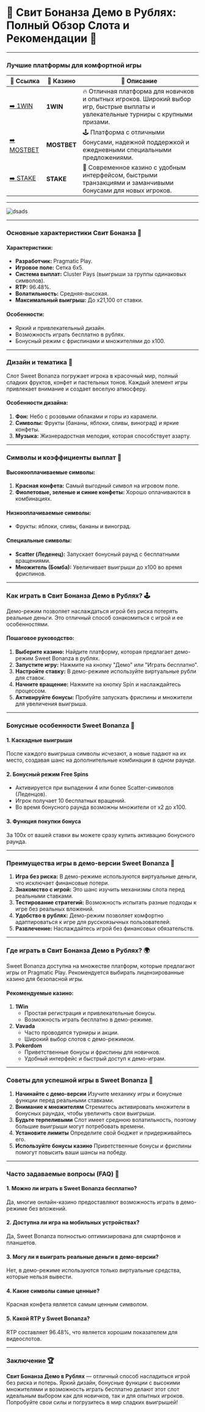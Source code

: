 # 🍬 Свит Бонанза Демо в Рублях: Полный Обзор Слота и Рекомендации 🎰

---

### Лучшие платформы для комфортной игры

| 🔗 Ссылка                         | 🎰 Казино            | 📜 Описание                                                            |
|-----------------------------------|----------------------|----------------------------------------------------------------------|
| [➡️ 1WIN](https://1wsrbi.win/casino/list?open=register&sub1=gh)  | **1WIN**  | 🔥 Отличная платформа для новичков и опытных игроков. Широкий выбор игр, быстрые выплаты и увлекательные турниры с крупными призами. |
| [➡️ MOSTBET](https://vs66cd75semb.com/vSfF?sub1=GH)    | **MOSTBET**    | 🕹 Платформа с отличными бонусами, надежной поддержкой и ежедневными специальными предложениями. |
| [➡️ STAKE](https://vk.cc/cGTIMn)   | **STAKE**     | 🚀 Современное казино с удобным интерфейсом, быстрыми транзакциями и заманчивыми бонусами для новых игроков. |

---

![dsads](https://i.imgur.com/zCgNrqx.jpeg)

***

### Основные характеристики Свит Бонанза 🎯

#### Характеристики:

* **Разработчик:** Pragmatic Play.
* **Игровое поле:** Сетка 6x5.
* **Система выплат:** Cluster Pays (выигрыши за группы одинаковых символов).
* **RTP:** 96.48%.
* **Волатильность:** Средняя-высокая.
* **Максимальный выигрыш:** До х21,100 от ставки.

#### Особенности:

* Яркий и привлекательный дизайн.
* Возможность играть бесплатно в рублях.
* Бонусный режим с фриспинами и множителями до х100.

***

### Дизайн и тематика 🎨

Слот Sweet Bonanza погружает игрока в красочный мир, полный сладких фруктов, конфет и пастельных тонов. Каждый элемент игры привлекает внимание и создает веселую атмосферу.

#### Особенности дизайна:

1. **Фон:** Небо с розовыми облаками и горы из карамели.
2. **Символы:** Фрукты (бананы, яблоки, сливы, виноград) и яркие конфеты.
3. **Музыка:** Жизнерадостная мелодия, которая способствует азарту.

***

### Символы и коэффициенты выплат 💎

#### Высокооплачиваемые символы:

1. **Красная конфета:** Самый выгодный символ на игровом поле.
2. **Фиолетовые, зеленые и синие конфеты:** Хорошо оплачиваются в комбинациях.

#### Низкооплачиваемые символы:

* Фрукты: яблоки, сливы, бананы и виноград.

#### Специальные символы:

* **Scatter (Леденец):** Запускает бонусный раунд с бесплатными вращениями.
* **Множитель (Бомба):** Увеличивает выигрыши до х100 во время фриспинов.

***

### Как играть в Свит Бонанза Демо в Рублях? 🕹️

Демо-режим позволяет наслаждаться игрой без риска потерять реальные деньги. Это отличный способ ознакомиться с игрой и ее особенностями.

#### Пошаговое руководство:

1. **Выберите казино:** Найдите платформу, которая предлагает демо-режим Sweet Bonanza в рублях.
2. **Запустите игру:** Нажмите на кнопку "Демо" или "Играть бесплатно".
3. **Настройте ставку:** В демо-режиме используйте виртуальные рубли для ставок.
4. **Начните вращение:** Нажмите на кнопку Spin и наслаждайтесь процессом.
5. **Активируйте бонусы:** Пробуйте запускать фриспины и множители для увеличения выигрыша.

***

### Бонусные особенности Sweet Bonanza 🎁

#### 1. **Каскадные выигрыши**

После каждого выигрыша символы исчезают, а новые падают на их место, создавая шанс на дополнительные комбинации в одном раунде.

#### 2. **Бонусный режим Free Spins**

* Активируется при выпадении 4 или более Scatter-символов (Леденцов).
* Игрок получает 10 бесплатных вращений.
* Во время бонусного раунда возможны множители от х2 до х100.

#### 3. **Функция покупки бонуса**

За 100x от вашей ставки вы можете сразу купить активацию бонусного раунда.

***

### Преимущества игры в демо-версии Sweet Bonanza 🚀

1. **Игра без риска:** В демо-режиме используются виртуальные деньги, что исключает финансовые потери.
2. **Знакомство с игрой:** Это шанс изучить механизмы слота перед реальными ставками.
3. **Тестирование стратегий:** Возможность испытать разные подходы к игре без реальных вложений.
4. **Удобство в рублях:** Демо-режим позволяет комфортно адаптироваться к игре для русскоязычных пользователей.
5. **Развлечение:** Наслаждайтесь игрой без финансовых обязательств.

***

### Где играть в Свит Бонанза Демо в Рублях? 🌍

Sweet Bonanza доступна на множестве платформ, которые предлагают игры от Pragmatic Play. Рекомендуется выбирать лицензированные казино для безопасной игры.

#### Рекомендуемые казино:

1. **1Win**
   * Простая регистрация и привлекательные бонусы.
   * Возможность играть бесплатно в демо-режиме.
2. **Vavada**
   * Часто проводятся турниры и акции.
   * Широкий выбор слотов с демо-режимом.
3. **Pokerdom**
   * Приветственные бонусы и фриспины для новичков.
   * Удобный интерфейс и быстрый доступ к демо-играм.

***

### Советы для успешной игры в Sweet Bonanza 🔑

1. **Начинайте с демо-версии**
   Изучите механику игры и бонусные функции перед реальными ставками.
2. **Внимание к множителям**
   Стремитесь активировать множители в бонусных раундах, чтобы увеличить свои выигрыши.
3. **Будьте терпеливыми**
   Слот имеет среднюю волатильность, поэтому большие выигрыши могут потребовать времени.
4. **Установите лимиты**
   Определите свой бюджет и придерживайтесь его.
5. **Используйте бонусы казино**
   Приветственные бонусы и фриспины помогут повысить ваши шансы на победу.

***

### Часто задаваемые вопросы (FAQ) 📝

#### 1. Можно ли играть в Sweet Bonanza бесплатно?

Да, многие онлайн-казино предоставляют возможность играть в демо-режиме без вложений.

#### 2. Доступна ли игра на мобильных устройствах?

Да, Sweet Bonanza полностью оптимизирована для смартфонов и планшетов.

#### 3. Могу ли я выиграть реальные деньги в демо-версии?

Нет, в демо-режиме используются только виртуальные средства, которые нельзя вывести.

#### 4. Какие символы самые ценные?

Красная конфета является самым ценным символом.

#### 5. Какой RTP у Sweet Bonanza?

RTP составляет 96.48%, что является хорошим показателем для видеослотов.

***

### Заключение 🏆

**Свит Бонанза Демо в Рублях** — отличный способ насладиться игрой без риска и потерь. Яркий дизайн, бонусные функции с высокими множителями и возможность играть бесплатно делают этот слот идеальным выбором как для новичков, так и для опытных игроков. Попробуйте свои силы и погрузитесь в мир сладких выигрышей!
